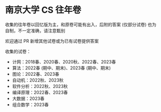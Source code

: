 # 南京大学 CS 往年卷

收集的往年卷以回忆版为主，和原卷可能有出入，后附的答案 (仅部分试卷) 也为自制，不一定准确，请注意甄别

欢迎通过 PR 新增其他试卷或为已有试卷提供答案

收集的试卷：

- 计网：2018春、2020春、2020秋、2022春、2023春
- 算法：2022春 \(期中、期末\)、2023春 \(期中、期末\)
- 图论：2022春、2023春
- 自动机：2022秋、2023秋
- 软件分析：2022秋、2023秋
- 编译原理：2022春、2023春
- 大数据：2023春
- 组合数学：2023春

